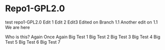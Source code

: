 # Repo1-GPL2.0
test repo1-GPL2.0
Edit 1
Edit 2
Edit3
Edited on Branch 1.1
Another edit on 1.1
We are here

Who is this?
Again
Once Again
Big Test 1
Big Test 2
Big Test 3
Big Test 4
Big Test 5
Big Test 6
Big Test 7
